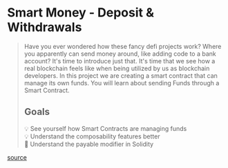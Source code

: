 # Smart Money - Deposit & Withdrawals

> Have you ever wondered how these fancy defi projects work? Where you apparently can send money around, like adding code to a bank account? It's time to introduce just that. It's time that we see how a real blockchain feels like when being utilized by us as blockchain developers. In this project we are creating a smart contract that can manage its own funds. You will learn about sending Funds through a Smart Contract. 
>
> ## Goals
> 💡 See yourself how Smart Contracts are managing funds  
> 💡 Understand the composability features better  
> 📲 Understand the payable modifier in Solidity  

[source](https://ethereum-blockchain-developer.com/2022-03-deposit-withdrawals/00-overview/)